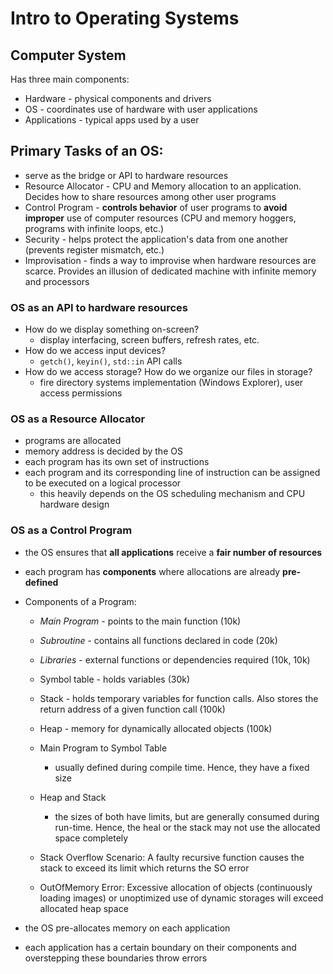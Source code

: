 # Intro to Operating Systems

## Computer System
Has three main components:
- Hardware - physical components and drivers
- OS - coordinates use of hardware with user applications
- Applications - typical apps used by a user

## Primary Tasks of an OS:
- serve as the bridge or API to hardware resources
- Resource Allocator - CPU and Memory allocation to an application. Decides how to share resources among other user programs
- Control Program - **controls behavior** of user programs to **avoid** **improper** use of computer resources (CPU and memory hoggers, programs with infinite loops, etc.)
- Security - helps protect the application's data from one another (prevents register mismatch, etc.)
- Improvisation - finds a way to improvise when hardware resources are scarce. Provides an illusion of dedicated machine with infinite memory and processors

### OS as an API to hardware resources
- How do we display something on-screen? 
	- display interfacing, screen buffers, refresh rates, etc.
- How do we access input devices?
	- `getch()`, `keyin()`, `std::in` API calls
- How do we access storage? How do we organize our files in storage?
	- fire directory systems implementation (Windows Explorer), user access permissions

### OS as a Resource Allocator
- programs are allocated
- memory address is decided by the OS
- each program has its own set of instructions
- each program and its corresponding line of instruction can be assigned to be executed on a logical processor
	- this heavily depends on the OS scheduling mechanism and CPU hardware design
### OS as a Control Program
- the OS ensures that **all applications** receive a **fair number of resources**
- each program has **components** where allocations are already **pre-defined**
- Components of a Program:
	- *Main Program* - points to the main function (10k)
	- *Subroutine* - contains all functions declared in code (20k)
	- *Libraries* - external functions or dependencies required (10k, 10k)
	- Symbol table - holds variables (30k)
	- Stack - holds temporary variables for function calls. Also stores the return address of a given function call (100k)
	- Heap - memory for dynamically allocated objects (100k)

	- Main Program to Symbol Table
		- usually defined during compile time. Hence, they have a fixed size
	- Heap and Stack
		- the sizes of both have limits, but are generally consumed during run-time. Hence, the heal or the stack may not use the allocated space completely
	- Stack Overflow Scenario: A faulty recursive function causes the stack to exceed its limit which returns the SO error
	- OutOfMemory Error: Excessive allocation of objects (continuously loading images) or unoptimized use of dynamic storages will exceed allocated heap space
	
- the OS pre-allocates memory on each application
- each application has a certain boundary on their components and overstepping these boundaries throw errors